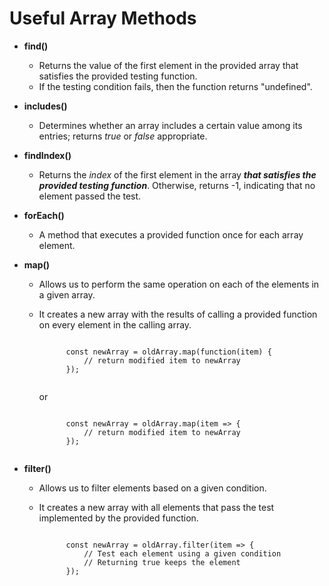 # Useful Array Methods
- **find()**
	- Returns the value of the first element in the provided array that satisfies the provided testing function.
	- If the testing condition fails, then the function returns "undefined".
- **includes()**
	- Determines whether an array includes a certain value among its entries; returns *true* or *false* appropriate.
- **findIndex()**
	- Returns the *index* of the first element in the array ***that satisfies the provided testing function***. Otherwise, returns -1, indicating that no element passed the test.
- **forEach()**
	- A method that executes a provided function once for each array element.
- **map()**
	- Allows us to perform the same operation on each of the elements in a given array.
	- It creates a new array with the results of calling a provided function on every element in the calling array.

		<code>
			const newArray = oldArray.map(function(item) {
				// return modified item to newArray
			});
		</code>
		<p>or</p>
		<code>
			const newArray = oldArray.map(item => {
				// return modified item to newArray
			});
		</code>

- **filter()**
	- Allows us to filter elements based on a given condition.
	- It creates a new array with all elements that pass the test implemented by the provided function.

		<code>
			const newArray = oldArray.filter(item => {
				// Test each element using a given condition
				// Returning true keeps the element
			});
		</code>